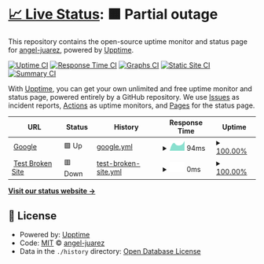 # [📈 Live Status](https://angel-juarez.github.io/upptime): <!--live status--> **🟧 Partial outage**

This repository contains the open-source uptime monitor and status page for [angel-juarez](https://angel-juarez.github.io/upptime), powered by [Upptime](https://github.com/upptime/upptime).

[![Uptime CI](https://github.com/angel-juarez/upptime/workflows/Uptime%20CI/badge.svg)](https://github.com/angel-juarez/upptime/actions?query=workflow%3A%22Uptime+CI%22)
[![Response Time CI](https://github.com/angel-juarez/upptime/workflows/Response%20Time%20CI/badge.svg)](https://github.com/angel-juarez/upptime/actions?query=workflow%3A%22Response+Time+CI%22)
[![Graphs CI](https://github.com/angel-juarez/upptime/workflows/Graphs%20CI/badge.svg)](https://github.com/angel-juarez/upptime/actions?query=workflow%3A%22Graphs+CI%22)
[![Static Site CI](https://github.com/angel-juarez/upptime/workflows/Static%20Site%20CI/badge.svg)](https://github.com/angel-juarez/upptime/actions?query=workflow%3A%22Static+Site+CI%22)
[![Summary CI](https://github.com/angel-juarez/upptime/workflows/Summary%20CI/badge.svg)](https://github.com/angel-juarez/upptime/actions?query=workflow%3A%22Summary+CI%22)

With [Upptime](https://upptime.js.org), you can get your own unlimited and free uptime monitor and status page, powered entirely by a GitHub repository. We use [Issues](https://github.com/angel-juarez/upptime/issues) as incident reports, [Actions](https://github.com/angel-juarez/upptime/actions) as uptime monitors, and [Pages](https://angel-juarez.github.io/upptime) for the status page.

<!--start: status pages-->
<!-- This summary is generated by Upptime (https://github.com/upptime/upptime) -->
<!-- Do not edit this manually, your changes will be overwritten -->
<!-- prettier-ignore -->
| URL | Status | History | Response Time | Uptime |
| --- | ------ | ------- | ------------- | ------ |
| <img alt="" src="https://favicons.githubusercontent.com/www.google.com" height="13"> [Google](https://www.google.com) | 🟩 Up | [google.yml](https://github.com/angel-juarez/upptime/commits/HEAD/history/google.yml) | <details><summary><img alt="Response time graph" src="./graphs/google/response-time-week.png" height="20"> 94ms</summary><br><a href="https://angel-juarez.github.io/upptime/history/google"><img alt="Response time 88" src="https://img.shields.io/endpoint?url=https%3A%2F%2Fraw.githubusercontent.com%2Fangel-juarez%2Fupptime%2FHEAD%2Fapi%2Fgoogle%2Fresponse-time.json"></a><br><a href="https://angel-juarez.github.io/upptime/history/google"><img alt="24-hour response time 137" src="https://img.shields.io/endpoint?url=https%3A%2F%2Fraw.githubusercontent.com%2Fangel-juarez%2Fupptime%2FHEAD%2Fapi%2Fgoogle%2Fresponse-time-day.json"></a><br><a href="https://angel-juarez.github.io/upptime/history/google"><img alt="7-day response time 94" src="https://img.shields.io/endpoint?url=https%3A%2F%2Fraw.githubusercontent.com%2Fangel-juarez%2Fupptime%2FHEAD%2Fapi%2Fgoogle%2Fresponse-time-week.json"></a><br><a href="https://angel-juarez.github.io/upptime/history/google"><img alt="30-day response time 85" src="https://img.shields.io/endpoint?url=https%3A%2F%2Fraw.githubusercontent.com%2Fangel-juarez%2Fupptime%2FHEAD%2Fapi%2Fgoogle%2Fresponse-time-month.json"></a><br><a href="https://angel-juarez.github.io/upptime/history/google"><img alt="1-year response time 88" src="https://img.shields.io/endpoint?url=https%3A%2F%2Fraw.githubusercontent.com%2Fangel-juarez%2Fupptime%2FHEAD%2Fapi%2Fgoogle%2Fresponse-time-year.json"></a></details> | <details><summary><a href="https://angel-juarez.github.io/upptime/history/google">100.00%</a></summary><a href="https://angel-juarez.github.io/upptime/history/google"><img alt="All-time uptime 100.00%" src="https://img.shields.io/endpoint?url=https%3A%2F%2Fraw.githubusercontent.com%2Fangel-juarez%2Fupptime%2FHEAD%2Fapi%2Fgoogle%2Fuptime.json"></a><br><a href="https://angel-juarez.github.io/upptime/history/google"><img alt="24-hour uptime 100.00%" src="https://img.shields.io/endpoint?url=https%3A%2F%2Fraw.githubusercontent.com%2Fangel-juarez%2Fupptime%2FHEAD%2Fapi%2Fgoogle%2Fuptime-day.json"></a><br><a href="https://angel-juarez.github.io/upptime/history/google"><img alt="7-day uptime 100.00%" src="https://img.shields.io/endpoint?url=https%3A%2F%2Fraw.githubusercontent.com%2Fangel-juarez%2Fupptime%2FHEAD%2Fapi%2Fgoogle%2Fuptime-week.json"></a><br><a href="https://angel-juarez.github.io/upptime/history/google"><img alt="30-day uptime 100.00%" src="https://img.shields.io/endpoint?url=https%3A%2F%2Fraw.githubusercontent.com%2Fangel-juarez%2Fupptime%2FHEAD%2Fapi%2Fgoogle%2Fuptime-month.json"></a><br><a href="https://angel-juarez.github.io/upptime/history/google"><img alt="1-year uptime 100.00%" src="https://img.shields.io/endpoint?url=https%3A%2F%2Fraw.githubusercontent.com%2Fangel-juarez%2Fupptime%2FHEAD%2Fapi%2Fgoogle%2Fuptime-year.json"></a></details>
| <img alt="" src="https://favicons.githubusercontent.com/thissitedoesnotexist.koj.co" height="13"> [Test Broken Site](https://thissitedoesnotexist.koj.co) | 🟥 Down | [test-broken-site.yml](https://github.com/angel-juarez/upptime/commits/HEAD/history/test-broken-site.yml) | <details><summary><img alt="Response time graph" src="./graphs/test-broken-site/response-time-week.png" height="20"> 0ms</summary><br><a href="https://angel-juarez.github.io/upptime/history/test-broken-site"><img alt="Response time 0" src="https://img.shields.io/endpoint?url=https%3A%2F%2Fraw.githubusercontent.com%2Fangel-juarez%2Fupptime%2FHEAD%2Fapi%2Ftest-broken-site%2Fresponse-time.json"></a><br><a href="https://angel-juarez.github.io/upptime/history/test-broken-site"><img alt="24-hour response time 0" src="https://img.shields.io/endpoint?url=https%3A%2F%2Fraw.githubusercontent.com%2Fangel-juarez%2Fupptime%2FHEAD%2Fapi%2Ftest-broken-site%2Fresponse-time-day.json"></a><br><a href="https://angel-juarez.github.io/upptime/history/test-broken-site"><img alt="7-day response time 0" src="https://img.shields.io/endpoint?url=https%3A%2F%2Fraw.githubusercontent.com%2Fangel-juarez%2Fupptime%2FHEAD%2Fapi%2Ftest-broken-site%2Fresponse-time-week.json"></a><br><a href="https://angel-juarez.github.io/upptime/history/test-broken-site"><img alt="30-day response time 0" src="https://img.shields.io/endpoint?url=https%3A%2F%2Fraw.githubusercontent.com%2Fangel-juarez%2Fupptime%2FHEAD%2Fapi%2Ftest-broken-site%2Fresponse-time-month.json"></a><br><a href="https://angel-juarez.github.io/upptime/history/test-broken-site"><img alt="1-year response time 0" src="https://img.shields.io/endpoint?url=https%3A%2F%2Fraw.githubusercontent.com%2Fangel-juarez%2Fupptime%2FHEAD%2Fapi%2Ftest-broken-site%2Fresponse-time-year.json"></a></details> | <details><summary><a href="https://angel-juarez.github.io/upptime/history/test-broken-site">100.00%</a></summary><a href="https://angel-juarez.github.io/upptime/history/test-broken-site"><img alt="All-time uptime 100.00%" src="https://img.shields.io/endpoint?url=https%3A%2F%2Fraw.githubusercontent.com%2Fangel-juarez%2Fupptime%2FHEAD%2Fapi%2Ftest-broken-site%2Fuptime.json"></a><br><a href="https://angel-juarez.github.io/upptime/history/test-broken-site"><img alt="24-hour uptime 100.00%" src="https://img.shields.io/endpoint?url=https%3A%2F%2Fraw.githubusercontent.com%2Fangel-juarez%2Fupptime%2FHEAD%2Fapi%2Ftest-broken-site%2Fuptime-day.json"></a><br><a href="https://angel-juarez.github.io/upptime/history/test-broken-site"><img alt="7-day uptime 100.00%" src="https://img.shields.io/endpoint?url=https%3A%2F%2Fraw.githubusercontent.com%2Fangel-juarez%2Fupptime%2FHEAD%2Fapi%2Ftest-broken-site%2Fuptime-week.json"></a><br><a href="https://angel-juarez.github.io/upptime/history/test-broken-site"><img alt="30-day uptime 100.00%" src="https://img.shields.io/endpoint?url=https%3A%2F%2Fraw.githubusercontent.com%2Fangel-juarez%2Fupptime%2FHEAD%2Fapi%2Ftest-broken-site%2Fuptime-month.json"></a><br><a href="https://angel-juarez.github.io/upptime/history/test-broken-site"><img alt="1-year uptime 100.00%" src="https://img.shields.io/endpoint?url=https%3A%2F%2Fraw.githubusercontent.com%2Fangel-juarez%2Fupptime%2FHEAD%2Fapi%2Ftest-broken-site%2Fuptime-year.json"></a></details>

<!--end: status pages-->

[**Visit our status website →**](https://angel-juarez.github.io/upptime)

## 📄 License

- Powered by: [Upptime](https://github.com/upptime/upptime)
- Code: [MIT](./LICENSE) © [angel-juarez](https://angel-juarez.github.io/upptime)
- Data in the `./history` directory: [Open Database License](https://opendatacommons.org/licenses/odbl/1-0/)
